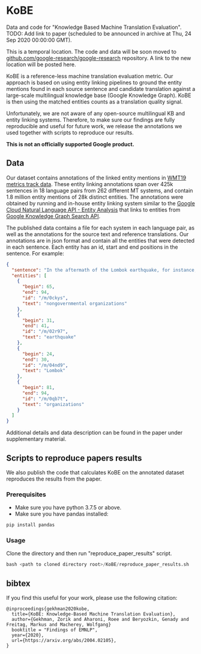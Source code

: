 # KoBE
Data and code for "Knowledge Based Machine Translation Evaluation".
TODO: Add link to paper (scheduled to be announced in archive at Thu, 24 Sep 2020 00:00:00 GMT).

This is a temporal location. The code and data will be soon moved to 
[github.com/google-research/google-research](https://github.com/google-research/google-research) repository. A link to
the new location will be posted here.

KoBE is a reference-less machine translation evaluation metric. 
Our approach is based on using entity linking pipelines to ground the entity mentions found in each source sentence 
and candidate translation against a large-scale multilingual knowledge base (Google Knowledge Graph). 
KoBE is then using the matched entities counts as a translation quality signal.

Unfortunately, we are not aware of any open-source multilingual KB and entity linking systems.
Therefore, to make sure our findings are fully reproducible and useful for future work, we release the annotations we
used together with scripts to reproduce our results.
 
**This is not an officially supported Google product.**

## Data
Our dataset contains annotations of the linked entity mentions in [WMT19 metrics track data](http://www.statmt.org/wmt19/results.html).
These entity linking annotations span over 425k sentences in 18 language pairs from 262 different MT systems, 
and contain 1.8 million entity mentions of 28k distinct entities.
The annotations were obtained by running and in-house entity linking system similar to the [Google Cloud Natural 
Language API - Entity Analysis](https://cloud.google.com/natural-language/docs/basics#entity_analysis) that links to
entities from [Google Knowledge Graph Search API](https://developers.google.com/knowledge-graph).

The published data contains a file for each system in each language pair, as well as the annotations for the source 
text and reference translations. Our annotations are in json format and contain all the entities that were detected 
in each sentence. Each entity has an id, start and end positions in the sentence. For example:
```json
{
  "sentence": "In the aftermath of the Lombok earthquake, for instance, foreign nongovernmental organizations were told they were not needed.",
  "entities": [
    {
      "begin": 65,
      "end": 94,
      "id": "/m/0ckys",
      "text": "nongovernmental organizations"
    },
    {
      "begin": 31,
      "end": 41,
      "id": "/m/02r97",
      "text": "earthquake"
    },
    {
      "begin": 24,
      "end": 30,
      "id": "/m/04nd9",
      "text": "Lombok"
    },
    {
      "begin": 81,
      "end": 94,
      "id": "/m/0qb7t",
      "text": "organizations"
    }
  ]
}
```

Additional details and data description can be found in the paper under supplementary material.

## Scripts to reproduce papers results
We also publish the code that calculates KoBE on the annotated dataset reproduces the results from the paper.
### Prerequisites
* Make sure you have python 3.7.5 or above.
* Make sure you have pandas installed:
```python
pip install pandas
```

### Usage
Clone the directory and then run "reproduce_paper_results" script.
```python
bash <path to cloned directory root>/KoBE/reproduce_paper_results.sh
```

## bibtex

If you find this useful for your work, please use the following citation:

```
@inproceedings{gekhman2020kobe,
  title={KoBE: Knowledge-Based Machine Translation Evaluation},
  author={Gekhman, Zorik and Aharoni, Roee and Beryozkin, Genady and Freitag, Markus and Macherey, Wolfgang}
  booktitle = "Findings of EMNLP",
  year={2020},
  url={https://arxiv.org/abs/2004.02105},
}
```



